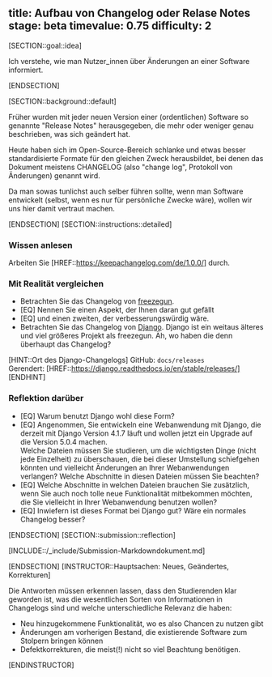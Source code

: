 title: Aufbau von Changelog oder Relase Notes
stage: beta
timevalue: 0.75
difficulty: 2
---

[SECTION::goal::idea]

Ich verstehe, wie man Nutzer_innen über Änderungen an einer Software informiert.

[ENDSECTION]

[SECTION::background::default]

Früher wurden mit jeder neuen Version einer (ordentlichen) Software so genannte
"Release Notes" herausgegeben, die mehr oder weniger genau beschrieben, was sich geändert hat.

Heute haben sich im Open-Source-Bereich schlanke und etwas besser standardisierte Formate
für den gleichen Zweck herausbildet, bei denen das Dokument meistens
CHANGELOG (also "change log", Protokoll von Änderungen) genannt wird.

Da man sowas tunlichst auch selber führen sollte, wenn man Software entwickelt
(selbst, wenn es nur für persönliche Zwecke wäre), wollen wir uns hier
damit vertraut machen.

[ENDSECTION]
[SECTION::instructions::detailed]

### Wissen anlesen

Arbeiten Sie [HREF::https://keepachangelog.com/de/1.0.0/] durch.

### Mit Realität vergleichen

- Betrachten Sie das Changelog von [freezegun](https://github.com/spulec/freezegun).
- [EQ] Nennen Sie einen Aspekt, der Ihnen daran gut gefällt
- [EQ] und einen zweiten, der verbesserungswürdig wäre.
- Betrachten Sie das Changelog von [Django](https://github.com/django/django).
  Django ist ein weitaus älteres und viel größeres Projekt als freezegun.
  Äh, wo haben die denn überhaupt das Changelog?

[HINT::Ort des Django-Changelogs]
GitHub: `docs/releases`  
Gerendert: [HREF::https://django.readthedocs.io/en/stable/releases/]
[ENDHINT]

### Reflektion darüber

- [EQ] Warum benutzt Django wohl diese Form?
- [EQ] Angenommen, Sie entwickeln eine Webanwendung mit Django, die derzeit
  mit Django Version 4.1.7 läuft und wollen jetzt ein Upgrade auf die
  Version 5.0.4 machen.  
  Welche Dateien müssen Sie studieren, um die wichtigsten Dinge (nicht jede Einzelheit) zu überschauen,
  die bei dieser Umstellung schiefgehen könnten und vielleicht Änderungen an Ihrer
  Webanwendungen verlangen? Welche Abschnitte in diesen Dateien müssen Sie beachten?
- [EQ] Welche Abschnitte in welchen Dateien brauchen Sie zusätzlich, wenn Sie auch noch
  tolle neue Funktionalität mitbekommen möchten, die Sie vielleicht in Ihrer Webanwendung
  benutzen wollen?
- [EQ] Inwiefern ist dieses Format bei Django gut?
  Wäre ein normales Changelog besser?

[ENDSECTION]
[SECTION::submission::reflection]

[INCLUDE::/_include/Submission-Markdowndokument.md]

[ENDSECTION]
[INSTRUCTOR::Hauptsachen: Neues, Geändertes, Korrekturen]

Die Antworten müssen erkennen lassen, dass den Studierenden klar geworden ist,
was die wesentlichen Sorten von Informationen in Changelogs sind und
welche unterschiedliche Relevanz die haben:

- Neu hinzugekommene Funktionalität, wo es also Chancen zu nutzen gibt
- Änderungen am vorherigen Bestand, die existierende Software zum Stolpern bringen können
- Defektkorrekturen, die meist(!) nicht so viel Beachtung benötigen.

[ENDINSTRUCTOR]
